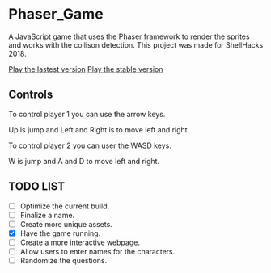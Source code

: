 # Phaser_Game
A JavaScript game that uses the Phaser framework to render the sprites and works with the collison detection. This project was made for ShellHacks 2018.

[Play the lastest version](https://lucknell.github.io/Phaser_Game/lastest.html)
[Play the stable version](https://lucknell.github.io/Phaser_Game/)

## Controls

To control player 1 you can use the arrow keys.

Up is jump and Left and Right is to move left and right.

To control player 2 you can user the WASD keys. 

W is jump and A and D to move left and right.

## TODO LIST

- [ ] Optimize the current build.
- [ ] Finalize a name.
- [ ] Create more unique assets.
- [X] Have the game running.
- [ ] Create a more interactive webpage. 
- [ ] Allow users to enter names for the characters.
- [ ] Randomize the questions.
